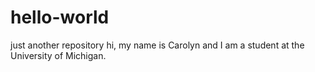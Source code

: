 # hello-world
just another repository
hi, my name is Carolyn and I am a student at the University of Michigan.
